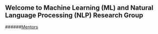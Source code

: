 ## Welcome to Machine Learning (ML) and Natural Language Processing (NLP) Research Group
######[Mentors](./mentors.md)

